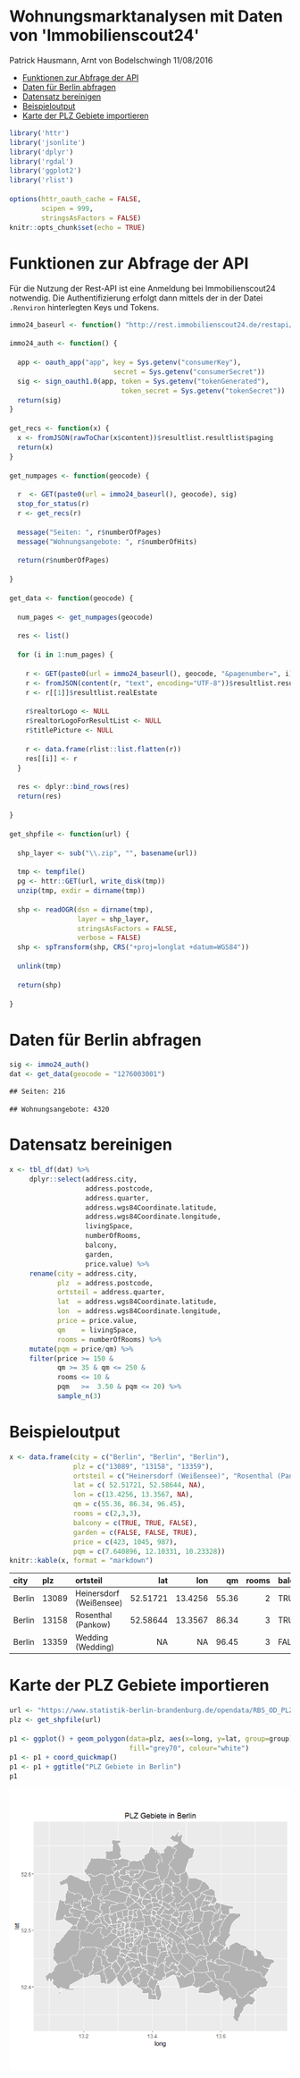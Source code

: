 Wohnungsmarktanalysen mit Daten von 'Immobilienscout24'
================
Patrick Hausmann, Arnt von Bodelschwingh
11/08/2016

-   [Funktionen zur Abfrage der API](#funktionen-zur-abfrage-der-api)
-   [Daten für Berlin abfragen](#daten-fur-berlin-abfragen)
-   [Datensatz bereinigen](#datensatz-bereinigen)
-   [Beispieloutput](#beispieloutput)
-   [Karte der PLZ Gebiete importieren](#karte-der-plz-gebiete-importieren)

``` r
library('httr')
library('jsonlite')
library('dplyr')
library('rgdal')
library('ggplot2')
library('rlist')

options(httr_oauth_cache = FALSE,
        scipen = 999,
        stringsAsFactors = FALSE)
knitr::opts_chunk$set(echo = TRUE)
```

Funktionen zur Abfrage der API
==============================

Für die Nutzung der Rest-API ist eine Anmeldung bei Immobilienscout24 notwendig. Die Authentifizierung erfolgt dann mittels der in der Datei `.Renviron` hinterlegten Keys und Tokens.

``` r
immo24_baseurl <- function() "http://rest.immobilienscout24.de/restapi/api/search/v1.0/search/region?realestatetype=apartmentrent&geocodes="

immo24_auth <- function() {

  app <- oauth_app("app", key = Sys.getenv("consumerKey"),
                          secret = Sys.getenv("consumerSecret"))
  sig <- sign_oauth1.0(app, token = Sys.getenv("tokenGenerated"),
                            token_secret = Sys.getenv("tokenSecret"))
  return(sig)
}

get_recs <- function(x) {
  x <- fromJSON(rawToChar(x$content))$resultlist.resultlist$paging
  return(x)
}

get_numpages <- function(geocode) {

  r  <- GET(paste0(url = immo24_baseurl(), geocode), sig)
  stop_for_status(r)
  r <- get_recs(r)

  message("Seiten: ", r$numberOfPages)
  message("Wohnungsangebote: ", r$numberOfHits)
  
  return(r$numberOfPages)

}

get_data <- function(geocode) {

  num_pages <- get_numpages(geocode)

  res <- list()

  for (i in 1:num_pages) {

    r <- GET(paste0(url = immo24_baseurl(), geocode, "&pagenumber=", i), sig)
    r <- fromJSON(content(r, "text", encoding="UTF-8"))$resultlist.resultlist$resultlistEntries$resultlistEntry
    r <- r[[1]]$resultlist.realEstate

    r$realtorLogo <- NULL
    r$realtorLogoForResultList <- NULL
    r$titlePicture <- NULL

    r <- data.frame(rlist::list.flatten(r))
    res[[i]] <- r
  }

  res <- dplyr::bind_rows(res)
  return(res)

}

get_shpfile <- function(url) {

  shp_layer <- sub("\\.zip", "", basename(url))

  tmp <- tempfile()
  pg <- httr::GET(url, write_disk(tmp))
  unzip(tmp, exdir = dirname(tmp))

  shp <- readOGR(dsn = dirname(tmp), 
                 layer = shp_layer, 
                 stringsAsFactors = FALSE, 
                 verbose = FALSE)
  shp <- spTransform(shp, CRS("+proj=longlat +datum=WGS84"))

  unlink(tmp)

  return(shp)

}
```

Daten für Berlin abfragen
=========================

``` r
sig <- immo24_auth()
dat <- get_data(geocode = "1276003001")
```

    ## Seiten: 216

    ## Wohnungsangebote: 4320

Datensatz bereinigen
====================

``` r
x <- tbl_df(dat) %>%
     dplyr::select(address.city,
                   address.postcode, 
                   address.quarter, 
                   address.wgs84Coordinate.latitude, 
                   address.wgs84Coordinate.longitude,
                   livingSpace, 
                   numberOfRooms, 
                   balcony,
                   garden,
                   price.value) %>%
     rename(city = address.city,
            plz  = address.postcode, 
            ortsteil = address.quarter, 
            lat  = address.wgs84Coordinate.latitude, 
            lon  = address.wgs84Coordinate.longitude,
            price = price.value, 
            qm    = livingSpace,
            rooms = numberOfRooms) %>%
     mutate(pqm = price/qm) %>%
     filter(price >= 150 & 
            qm >= 35 & qm <= 250 & 
            rooms <= 10 &
            pqm   >=  3.50 & pqm <= 20) %>%
            sample_n(3)
```

Beispieloutput
==============

``` r
x <- data.frame(city = c("Berlin", "Berlin", "Berlin"),
                plz = c("13089", "13158", "13359"),
                ortsteil = c("Heinersdorf (Weißensee)", "Rosenthal (Pankow)", "Wedding (Wedding)"),
                lat = c( 52.51721, 52.58644, NA),
                lon = c(13.4256, 13.3567, NA),
                qm = c(55.36, 86.34, 96.45), 
                rooms = c(2,3,3), 
                balcony = c(TRUE, TRUE, FALSE),
                garden = c(FALSE, FALSE, TRUE),
                price = c(423, 1045, 987),
                pqm = c(7.640896, 12.10331, 10.23328))
knitr::kable(x, format = "markdown")
```

<table style="width:100%;">
<colgroup>
<col width="7%" />
<col width="6%" />
<col width="23%" />
<col width="9%" />
<col width="8%" />
<col width="6%" />
<col width="6%" />
<col width="8%" />
<col width="7%" />
<col width="6%" />
<col width="10%" />
</colgroup>
<thead>
<tr class="header">
<th align="left">city</th>
<th align="left">plz</th>
<th align="left">ortsteil</th>
<th align="right">lat</th>
<th align="right">lon</th>
<th align="right">qm</th>
<th align="right">rooms</th>
<th align="left">balcony</th>
<th align="left">garden</th>
<th align="right">price</th>
<th align="right">pqm</th>
</tr>
</thead>
<tbody>
<tr class="odd">
<td align="left">Berlin</td>
<td align="left">13089</td>
<td align="left">Heinersdorf (Weißensee)</td>
<td align="right">52.51721</td>
<td align="right">13.4256</td>
<td align="right">55.36</td>
<td align="right">2</td>
<td align="left">TRUE</td>
<td align="left">FALSE</td>
<td align="right">423</td>
<td align="right">7.640896</td>
</tr>
<tr class="even">
<td align="left">Berlin</td>
<td align="left">13158</td>
<td align="left">Rosenthal (Pankow)</td>
<td align="right">52.58644</td>
<td align="right">13.3567</td>
<td align="right">86.34</td>
<td align="right">3</td>
<td align="left">TRUE</td>
<td align="left">FALSE</td>
<td align="right">1045</td>
<td align="right">12.103310</td>
</tr>
<tr class="odd">
<td align="left">Berlin</td>
<td align="left">13359</td>
<td align="left">Wedding (Wedding)</td>
<td align="right">NA</td>
<td align="right">NA</td>
<td align="right">96.45</td>
<td align="right">3</td>
<td align="left">FALSE</td>
<td align="left">TRUE</td>
<td align="right">987</td>
<td align="right">10.233280</td>
</tr>
</tbody>
</table>

Karte der PLZ Gebiete importieren
=================================

``` r
url <- "https://www.statistik-berlin-brandenburg.de/opendata/RBS_OD_PLZ_2015_12.zip"
plz <- get_shpfile(url)

p1 <- ggplot() + geom_polygon(data=plz, aes(x=long, y=lat, group=group), 
                              fill="grey70", colour="white")
p1 <- p1 + coord_quickmap()
p1 <- p1 + ggtitle("PLZ Gebiete in Berlin")
p1
```

![](index_files/figure-markdown_github/PLZ-1.png)
